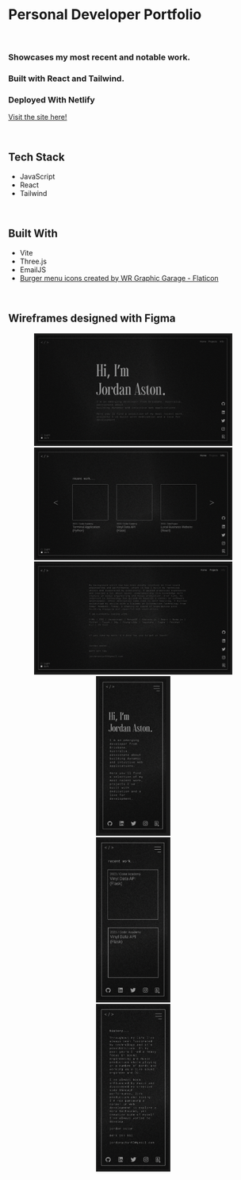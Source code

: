 # Personal Developer Portfolio

<br>

### Showcases my most recent and notable work.

### Built with React and Tailwind.

### Deployed With Netlify

[Visit the site here!](https://jordanaston.io)

<br />

## Tech Stack

- JavaScript 
- React
- Tailwind

<br />

## Built With
- Vite
- Three.js
- EmailJS
- <a href="https://www.flaticon.com/free-icons/burger-menu" title="burger menu icons">Burger menu icons created by WR Graphic Garage - Flaticon</a>

<br />

## Wireframes designed with Figma

<div align="center">
  <img src="./src/assets/wireframe-desktop-home.png" width="400"><br>
  <img src="./src/assets/wireframe-desktop-projects.png" width="400"><br>
  <img src="./src/assets/wireframe-desktop-info.png" width="400"><br>
  <img src="./src/assets/wireframe-mobile-home.png" width="150"><br>
  <img src="./src/assets/wireframe-mobile-projects.png" width="150"><br>
  <img src="./src/assets/wireframe-mobile-info.png" width="150"><br>
</div>

